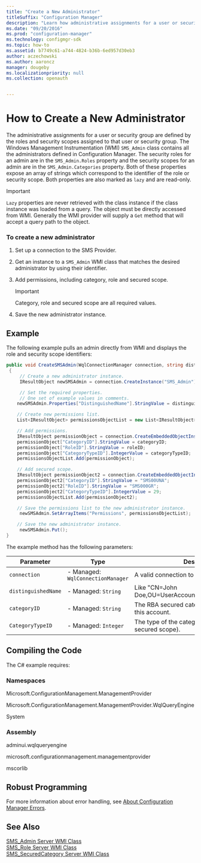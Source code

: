 ```yaml
---
title: "Create a New Administrator"
titleSuffix: "Configuration Manager"
description: "Learn how administrative assignments for a user or security group are defined by the roles and security scopes assigned to that user or security group."
ms.date: "09/20/2016"
ms.prod: "configuration-manager"
ms.technology: configmgr-sdk
ms.topic: how-to
ms.assetid: b7749c61-a744-4824-b36b-6ed957d30eb3
author: aczechowski
ms.author: aaroncz
manager: dougeby
ms.localizationpriority: null
ms.collection: openauth


---
```

# How to Create a New Administrator
The administrative assignments for a user or security group are defined by the roles and security scopes assigned to that user or security group. The Windows Management Instrumentation (WMI) `SMS_Admin` class contains all the administrators defined in Configuration Manager. The security roles for an admin are in the `SMS_Admin.Roles` property and the security scopes for an admin are in the `SMS_Admin.Categories` property. Both of these properties expose an array of strings which correspond to the identifier of the role or security scope. Both properties are also marked as `lazy` and are read-only.  

> [!IMPORTANT]
>  `Lazy` properties are never retrieved with the class instance if the class instance was loaded from a query. The object must be directly accessed from WMI. Generally the WMI provider will supply a `Get` method that will accept a query path to the object.  

### To create a new administrator  

1.  Set up a connection to the SMS Provider.  

2.  Get an instance to a `SMS_Admin` WMI class that matches the desired administrator by using their identifier.  

3.  Add permissions, including category, role and secured scope.  

    > [!IMPORTANT]
    >  Category, role and secured scope are all required values.  

4.  Save the new administrator instance.  

## Example  
 The following example pulls an admin directly from WMI and displays the role and security scope identifiers:  

```c#  
public void CreateSMSAdmin(WqlConnectionManager connection, string distinguishedName, string categoryID, string roleID, int categoryTypeID)  
 {  
     // Create a new administrator instance.  
     IResultObject newSMSAdmin = connection.CreateInstance("SMS_Admin");  

     // Set the required properties.  
     // One set of example values in comments.  
    newSMSAdmin.Properties["DistinguishedName"].StringValue = distinguishedName; // "CN=<USERACCOUNT>,CN=Users,DC=<DOMAINNAME>,DC=COM"  

    // Create new permissions list.  
    List<IResultObject> permissionsObjectList = new List<IResultObject>();  

    // Add permissions.  
    IResultObject permissionObject = connection.CreateEmbeddedObjectInstance("SMS_APermission");  
    permissionObject["CategoryID"].StringValue = categoryID;             // "SMS00004" (All Users and User Groups)  
    permissionObject["RoleID"].StringValue = roleID;                     // "SMS000GR" (EndPoint Protection Manager)  
    permissionObject["CategoryTypeID"].IntegerValue = categoryTypeID;    // 1          (Collection)  
    permissionsObjectList.Add(permissionObject);  

    // Add secured scope.  
    IResultObject permissionObject2 = connection.CreateEmbeddedObjectInstance("SMS_APermission");  
    permissionObject2["CategoryID"].StringValue = "SMS00UNA";             // "SMS00UNA" (Default)  
    permissionObject2["RoleID"].StringValue = "SMS000GR";                 // "SMS000GR" (EndPoint Protection Manager)  
    permissionObject2["CategoryTypeID"].IntegerValue = 29;                // 29         (Secured Scope)  
    permissionsObjectList.Add(permissionObject2);  

    // Save the permissions list to the new administrator instance.  
     newSMSAdmin.SetArrayItems("Permissions", permissionsObjectList);  

    // Save the new administrator instance.  
     newSMSAdmin.Put();  
}  
```  

 The example method has the following parameters:  

| Parameter | Type | Description |
| --------- | ---- | ----------- |
|`connection`|-   Managed: `WqlConnectionManager`|A valid connection to the SMS Provider.|  
|`distinguishedName`|-   Managed: `String`|Like "CN=John Doe,OU=UserAccounts,DC=contoso,DC=com"|  
|`categoryID`|-   Managed: `String`|The RBA secured categories associated with this account.|  
|`CategoryTypeID`|-   Managed: `Integer`|The type of the category (collection or secured scope).|  

## Compiling the Code  
 The C# example requires:  

### Namespaces  
 Microsoft.ConfigurationManagement.ManagementProvider  

 Microsoft.ConfigurationManagement.ManagementProvider.WqlQueryEngine  

 System  

### Assembly  
 adminui.wqlqueryengine  

 microsoft.configurationmanagement.managementprovider  

 mscorlib  

## Robust Programming  
 For more information about error handling, see [About Configuration Manager Errors](../../../../develop/core/understand/about-configuration-manager-errors.md).  

## See Also  
 [SMS_Admin Server WMI Class](../../../../develop/reference/core/servers/configure/sms_admin-server-wmi-class.md)   
 [SMS_Role Server WMI Class](../../../../develop/reference/core/servers/configure/sms_role-server-wmi-class.md)   
 [SMS_SecuredCategory Server WMI Class](../../../../develop/reference/core/servers/configure/sms_securedcategory-server-wmi-class.md)
